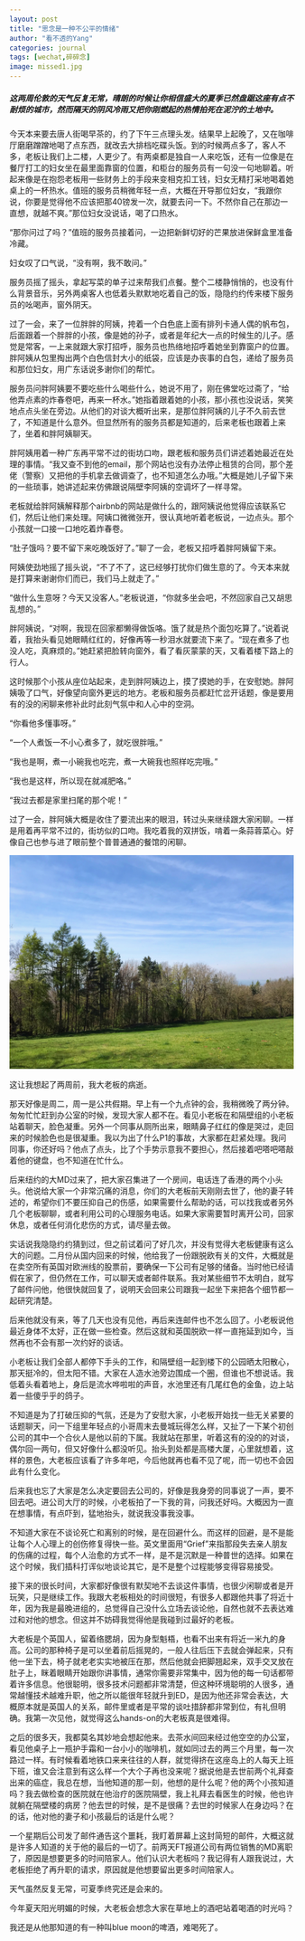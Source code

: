 ```yaml
---
layout: post
title: "思念是一种不公平的情绪"
author: "看不透的Yang"
categories: journal
tags: [wechat,碎碎念]
image: missed1.jpg
---
```


##### 这两周伦敦的天气反复无常，晴朗的时候让你相信盛大的夏季已然盘踞这座有点不耐烦的城市，然而隔天的阴风冷雨又把你刚燃起的热情拍死在泥泞的土地中。

今天本来要去唐人街喝早茶的，约了下午三点理头发。结果早上起晚了，又在咖啡厅磨磨蹭蹭地喝了点东西，就改去大排档吃碟头饭。到的时候两点多了，客人不多，老板让我们上二楼，人更少了。有两桌都是独自一人来吃饭，还有一位像是在餐厅打工的妇女坐在最里面靠窗的位置，和柜台的服务员有一句没一句地聊着。听起来像是在抱怨老板用一些财务上的手段来变相克扣工钱，妇女无精打采地喝着她桌上的一杯热水。值班的服务员稍微年轻一点，大概在开导那位妇女，“我跟你说，你要是觉得他不应该把那40镑发一次，就要去问一下。不然你自己在那边一直想，就越不爽。”那位妇女没说话，喝了口热水。

“那你问过了吗？”值班的服务员接着问，一边把新鲜切好的芒果放进保鲜盒里准备冷藏。

妇女叹了口气说，“没有啊，我不敢问。”

服务员摇了摇头，拿起写菜的单子过来帮我们点餐。整个二楼静悄悄的，也没有什么背景音乐，另外两桌客人也低着头默默地吃着自己的饭，隐隐约约传来楼下服务员的吆喝声，窗外阴天。

过了一会，来了一位胖胖的阿姨，挎着一个白色底上面有排列卡通人偶的帆布包，后面跟着一个胖胖的小孩，像是她的孙子，或者是年纪大一点的时候生的儿子。感觉是常客，一上来就跟大家打招呼，服务员也热络地招呼着她坐到靠窗户的位置。胖阿姨从包里掏出两个白色信封大小的纸袋，应该是办丧事的白包，递给了服务员和那位妇女，用广东话说多谢你们的帮忙。

服务员问胖阿姨要不要吃些什么喝些什么，她说不用了，刚在佛堂吃过斋了，“给他弄点素的炸春卷吧，再来一杯水。”她指着跟着她的小孩，那小孩也没说话，笑笑地点点头坐在旁边。从他们的对谈大概听出来，是那位胖阿姨的儿子不久前去世了，不知道是什么意外。但显然所有的服务员都是知道的，后来老板也跟着上来了，坐着和胖阿姨聊天。

胖阿姨用着一种广东再平常不过的街坊口吻，跟老板和服务员们讲述着她最近在处理的事情。“我又查不到他的email，那个网站也没有办法停止租赁的合同，那个差佬（警察）又把他的手机拿去做调查了，也不知道怎么办哦。”大概是她儿子留下来的一些琐事，她讲述起来仿佛跟说隔壁李阿姨的空调坏了一样寻常。

老板就给胖阿姨解释那个airbnb的网站是做什么的，跟阿姨说他觉得应该联系它们，然后让他们来处理。阿姨口微微张开，很认真地听着老板说，一边点头。那个小孩就一口接一口地吃着炸春卷。

“肚子饿吗？要不留下来吃晚饭好了。”聊了一会，老板又招呼着胖阿姨留下来。

阿姨使劲地摇了摇头说，“不了不了，这已经够打扰你们做生意的了。今天本来就是打算来谢谢你们而已，我们马上就走了。”

“做什么生意呀？今天又没客人。”老板说道，“你就多坐会吧，不然回家自己又胡思乱想的。”

胖阿姨说，“对啊，我现在回家都懒得做饭咯。饿了就是热个面包吃算了。”说着说着，我抬头看见她眼睛红红的，好像再等一秒泪水就要流下来了。“现在煮多了也没人吃，真麻烦的。”她赶紧把脸转向窗外，看了看灰蒙蒙的天，又看着楼下路上的行人。

这时候那个小孩从座位站起来，走到胖阿姨边上，摸了摸她的手，在安慰她。胖阿姨吸了口气，好像望向窗外更远的地方。老板和服务员都赶忙岔开话题，像是要用有的没的闲聊来修补此时此刻气氛中和人心中的空洞。

“你看他多懂事呀。”

“一个人煮饭一不小心煮多了，就吃很胖哦。”

“我也是啊，煮一小碗我也吃完，煮一大碗我也照样吃完哦。”

“我也是这样，所以现在就减肥咯。”

“我过去都是家里扫尾的那个呢！”

过了一会，胖阿姨大概是收住了要流出来的眼泪，转过头来继续跟大家闲聊。一样是用着再平常不过的，街坊似的口吻。我吃着我的双拼饭，啃着一条蒜蓉菜心。好像自己也参与进了眼前整个普普通通的餐馆的闲聊。

![](/assets/img/missed2.jpg?raw=true)

这让我想起了两周前，我大老板的病逝。

那天好像是周二，周一是公共假期。早上有一个九点钟的会，我稍微晚了两分钟。匆匆忙忙赶到办公室的时候，发现大家人都不在。看见小老板在和隔壁组的小老板站着聊天，脸色凝重。另外一个同事从厕所出来，眼睛鼻子红红的像是哭过，走回来的时候脸色也是很凝重。我以为出了什么P1的事故，大家都在赶紧处理。我问同事，你还好吗？他点了点头，比了个手势示意我不要担心，然后接着吧嗒吧嗒敲着他的键盘，也不知道在忙什么。

后来纽约的大MD过来了，把大家召集进了一个房间，电话连了香港的两个小头头。他说给大家一个非常沉痛的消息，你们的大老板前天刚刚去世了，他的妻子转述的，希望你们不要压抑自己的伤感，如果需要什么帮助的话，可以找我或者另外几个老板聊聊，或者利用公司的心理服务电话。如果大家需要暂时离开公司，回家休息，或者任何消化悲伤的方式，请尽量去做。

实话说我隐隐约约猜到过，但之前试着问了好几次，并没有觉得大老板健康有这么大的问题。二月份从国内回来的时候，他给我了一份跟脱欧有关的文件，大概就是在卖空所有英国对欧洲线的股票前，要确保一下公司有足够的储备。当时他已经请假在家了，但仍然在工作，可以聊天或者邮件联系。我对某些细节不太明白，就写了邮件问他，他很快就回复了，说明天会回来公司跟我一起坐下来把各个细节都一起研究清楚。

后来他就没有来，等了几天也没有见他，再后来连邮件也不怎么回了。小老板说他最近身体不太好，正在做一些检查。然后这就和英国脱欧一样一直拖延到如今，当然再也不会有那一次约好的谈话。

小老板让我们全部人都停下手头的工作，和隔壁组一起到楼下的公园晒太阳散心，那天挺冷的，但太阳不错。大家在人造水池旁边围成一个圈，但谁也不想说话。我低着头看着地上，身后是流水哗啦啦的声音，水池里还有几尾红色的金鱼，边上站着一些傻乎乎的鸽子。

不知道是为了打破压抑的气氛，还是为了安慰大家，小老板开始找一些无关紧要的话题聊天，问一下组里年轻点的小哥周末去曼城玩得怎么样，又扯了一下某个初创公司的其中一个合伙人是他以前的下属。我就站在那里，听着这有的没的的对谈，偶尔回一两句，但又好像什么都没听见。抬头到处都是高楼大厦，心里就想着，这样的景色，大老板应该看了许多年吧，今后他就再也看不见了呢，而一切也不会因此有什么变化。

后来我也忘了大家是怎么决定要回去公司的，好像是我身旁的同事说了一声，要不回去吧。进公司大厅的时候，小老板拍了一下我的背，问我还好吗。大概因为一直在想事情，有点吓到，猛地抬头，就说我没事我没事。

不知道大家在不谈论死亡和离别的时候，是在回避什么。而这样的回避，是不是能让每个人心理上的创伤修复得快一些。英文里面用“Grief”来指那段失去亲人朋友的伤痛的过程，每个人治愈的方式不一样，是不是沉默是一种普世的选择。如果在这个时候，我们插科打诨似地谈论其它，是不是整个过程能够变得容易接受。

接下来的很长时间，大家都好像很有默契地不去谈这件事情，也很少闲聊或者是开玩笑，只是继续工作。我跟大老板相处的时间很短，有很多人都跟他共事了将近十年，因为我是最晚进组的，总觉得自己没什么立场去谈论他，自然也就不去表达难过和对他的想念。但这并不妨碍我觉得他是我碰到过最好的老板。

大老板是个英国人，留着络腮胡，因为身型魁梧，也看不出来有将近一米九的身高。公司的那种椅子是可以坐着前后摇晃的，一般人往后压下去就会弹起来，只有他一坐下去，椅子就老老实实地被压在那，然后他就会把脚翘起来，双手交叉放在肚子上，眯着眼睛开始跟你讲事情，通常你需要非常集中，因为他的每一句话都带着许多信息。他很聪明，很多技术问题都非常清楚，但这种环境聪明的人很多，通常越懂技术越难升职，他之所以能很年轻就升到ED，是因为他还非常会表达，大概原本就是英国人的关系，邮件里或者是平常的谈吐措辞都非常到位，有礼但明确。我第一次见他，就觉得这么hands-on的大老板真是很难得。

之后的很多天，我都莫名其妙地会想起他来。去茶水间回来经过他空空的办公室，看见他桌子上一瓶护手霜和一台小小的咖啡机，就如同过去的两三个月里，每一次路过一样。有时候看着地铁口来来往往的人群，就觉得挤在这座岛上的人每天上班下班，谁又会注意到有这么样一个大个子再也没来呢？据说他是去世前两个礼拜查出来的癌症，我总在想，当他知道的那一刻，他想的是什么呢？他的两个小孩知道吗？我去做检查的医院就在他治疗的医院隔壁，我上礼拜去看医生的时候，他也许就躺在隔壁楼的病房？他去世的时候，是不是很痛？去世的时候家人在身边吗？在的话，他对他的妻子和小孩最后的话是什么呢？

一个星期后公司发了邮件通告这个噩耗，我盯着屏幕上这封简短的邮件，大概这就是许多人知道的关于他的最后的一切了。前两天FT报道公司有两位销售的MD离职了，原因是想要更多的时间陪家人。他们认识大老板吗？我记得有人跟我说过，大老板拒绝了再升职的请求，原因就是他想要留出更多时间陪家人。

天气虽然反复无常，可夏季终究还是会来的。

今年夏天阳光明媚的时候，大老板会想念大家在草地上的酒吧站着喝酒的时光吗？

我还是从他那知道的有一种叫blue moon的啤酒，难喝死了。
